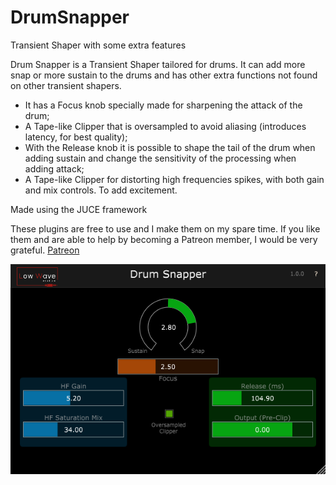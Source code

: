 # DrumSnapper
Transient Shaper with some extra features

Drum Snapper is a Transient Shaper tailored for drums. It can add more snap or more sustain to the drums and has other extra functions not found on other transient shapers.

- It has a Focus knob specially made for sharpening the attack of the drum;
- A Tape-like Clipper that is oversampled to avoid aliasing (introduces latency, for best quality);
- With the Release knob it is possible to shape the tail of the drum when adding sustain and change the sensitivity of the processing when adding attack;
- A Tape-like Clipper for distorting high frequencies spikes, with both gain and mix controls. To add excitement.

Made using the JUCE framework

These plugins are free to use and I make them on my spare time. If you like them and are able to help by becoming a Patreon member, I would be very grateful.
[Patreon](https://www.patreon.com/lowwavestudios)

![Screenshot](DrumSnapperPic2.png)
